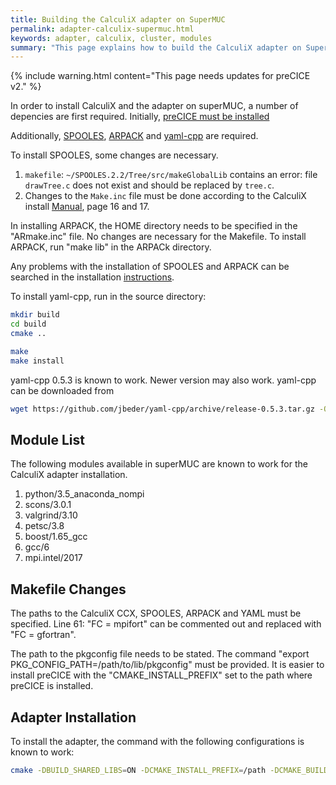 ```yaml
---
title: Building the CalculiX adapter on SuperMUC
permalink: adapter-calculix-supermuc.html
keywords: adapter, calculix, cluster, modules
summary: "This page explains how to build the CalculiX adapter on SuperMUC. Even though SuperMUC was shut down in 2019, this page may still be useful for other clusters."
---
```


{% include warning.html content="This page needs updates for preCICE v2." %}

In order to install CalculiX and the adapter on superMUC, a number of depencies are first required. Initially, [preCICE must be installed](installation-overview.html)

Additionally, [SPOOLES](http://www.netlib.org/linalg/spooles/spooles.2.2.html), [ARPACK](https://www.caam.rice.edu/software/ARPACK/) and [yaml-cpp](https://github.com/jbeder/yaml-cpp) are required.

To install SPOOLES, some changes are necessary.

1. `makefile`: `~/SPOOLES.2.2/Tree/src/makeGlobalLib` contains an error: file `drawTree.c` does not exist and should be replaced by `tree.c`.
2. Changes to the `Make.inc` file must be done according to the CalculiX install [Manual](http://www.dhondt.de/INST_CCX_2_8_MAC_02_10_2015.pdf), page 16 and 17.

In installing ARPACK, the HOME directory needs to be specified in the "ARmake.inc" file. No changes are necessary for the Makefile. To install ARPACK, run "make lib" in the ARPACk directory.

Any problems with the installation of SPOOLES and ARPACK can be searched in the installation [instructions](http://www.dhondt.de/INST_CCX_2_8_MAC_02_10_2015.pdf).

To install yaml-cpp, run in the source directory:

```bash
mkdir build
cd build
cmake ..

make
make install
```

yaml-cpp 0.5.3 is known to work. Newer version may also work. yaml-cpp can be downloaded from

```bash
wget https://github.com/jbeder/yaml-cpp/archive/release-0.5.3.tar.gz -O - | tar xz 
```

## Module List

The following modules available in superMUC are known to work for the CalculiX adapter installation.

1. python/3.5_anaconda_nompi
2. scons/3.0.1  
3. valgrind/3.10
4. petsc/3.8
5. boost/1.65_gcc
6. gcc/6
7. mpi.intel/2017

## Makefile Changes

The paths to the CalculiX CCX, SPOOLES, ARPACK and YAML must be specified.
Line 61: "FC = mpifort" can be commented out and replaced with "FC = gfortran".

The path to the pkgconfig file needs to be stated. The command "export PKG_CONFIG_PATH=/path/to/lib/pkgconfig" must be provided. It is easier to install preCICE with the "CMAKE_INSTALL_PREFIX" set to the path where preCICE is installed.

## Adapter Installation

To install the adapter, the command with the following configurations is known to work:

```bash
cmake -DBUILD_SHARED_LIBS=ON -DCMAKE_INSTALL_PREFIX=/path -DCMAKE_BUILD_TYPE=RelWithDebInfo ..
```
